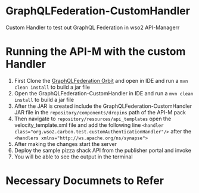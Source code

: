 # GraphQLFederation-CustomHandler
Custom Handler to test out GraphQL Federation in wso2 API-Managerr

# Running the API-M with the custom Handler 

1. First Clone the [GraphQLFederation Orbit](https://github.com/shamin2021/GraphQLFederation-Orbit) and open in IDE and run a ```mvn clean install``` to build a jar file
2. Open the GraphQLFederation-CustomHandler in IDE and run a ```mvn clean install``` to build a jar file
3. After the JAR is created include the GraphQLFederation-CustomHandler JAR file in the ```repository/components/dropins``` path of the API-M pack
4. Then navigate to ```repository/resources/api_templates``` open the velocity_template.xml file and add the following line ```<handler class="org.wso2.carbon.test.customAuthenticationHandler"/>``` after the ```<handlers xmlns="http://ws.apache.org/ns/synapse">```
5. After making the changes start the server
6. Deploy the sample pizza shack API from the publisher portal and invoke
7. You will be able to see the output in the terminal
    
# Necessary Documnets to Refer 
